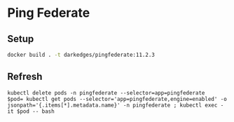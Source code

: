 # Ping Federate

## Setup

```bash
docker build . -t darkedges/pingfederate:11.2.3
```

## Refresh

```console
kubectl delete pods -n pingfederate --selector=app=pingfederate
$pod= kubectl get pods --selector='app=pingfederate,engine=enabled' -o jsonpath='{.items[*].metadata.name}' -n pingfederate ; kubectl exec -it $pod -- bash
```